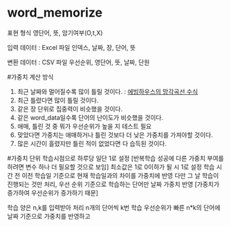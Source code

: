 # word_memorize
표현 형식
영단어, 뜻, 암기여부(O,t,X)

입력 데이터 : Excel 파일
인덱스, 날짜, 장, 단어, 뜻

변환 데이터 : CSV 파일
우선순위, 영단어, 뜻, 날짜, 단원

#가중치 계산 방식
1. 최근 날짜와 멀어질수록 많이 틀릴 것이다. : [에빙하우스의 망각곡선 수식](https://kangpro-safety.tistory.com/43)
2. 최근 틀렸다면 많이 틀릴 것이다.
3. 같은 장 단위로 집중력이 비슷했을 것이다.
4. 같은 word_data일수록 단어의 난이도가 비슷했을 것이다.
5. 애매, 틀린 것 중 뭐가 우선순위가 높을 지 테스트 필요
6. 맞았다면 가중치는 애매하거나 틀린 것보다 더 낮은 가중치를 가져야할 것이다.
7. 많은 시간이 흘렸지만 틀린 적이 없었다면 다 습득된 것이다.

#가중치 단위
학습시점으로 하루당 일단 1로 설정 [반복학습 성공에 다른 가중치 부여를 하려면 변수 하나 더 필요할 것으로 보임]
최소값은 1로 0이하가 될 시 1로 설정
학습 시간 전 이전 학습일 기준으로 현재 학습일과의 차이를 가중치에 반영
다만 그 날 학습이 진행되는 것만 처리, 우선 순위 기준으로 학습하는 단어만 날짜 가중치 반영 [가중치가 증가하여 우선순위가 증가하기 때문]

학습 양은 n,k를 입력받아 처리
n개의 단어씩 k번 학습
우선순위가 빠른 n*k의 단어에 날짜 기준으로 가중치를 반영하고



